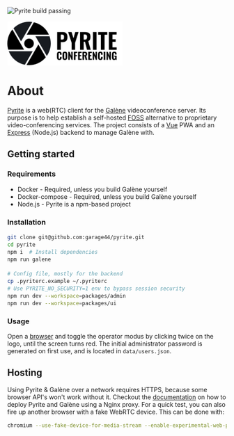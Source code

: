 ![Pyrite build passing](https://github.com/garage44/pyrite/actions/workflows/test.yml/badge.svg)
<br /><br />
<img height="100" src="./ui/public/logo-text.svg">
<br />

# About

[Pyrite](https://pyrite.video) is a web(RTC) client for the [Galène](https://github.com/jech/galene)
videoconference server. Its purpose is to help establish a self-hosted
[FOSS](https://en.wikipedia.org/wiki/Free_and_open-source_software) alternative to proprietary
video-conferencing services. The project consists of a [Vue](https://v3.vuejs.org/) PWA and
an [Express](http://expressjs.com/) (Node.js) backend to manage Galène with.

## Getting started

### Requirements

* Docker - Required, unless you build Galène yourself
* Docker-compose - Required, unless you build Galène yourself
* Node.js - Pyrite is a npm-based project

### Installation

  ```bash
  git clone git@github.com:garage44/pyrite.git
  cd pyrite
  npm i  # Install dependencies
  npm run galene

  # Config file, mostly for the backend
  cp .pyriterc.example ~/.pyriterc
  # Use PYRITE_NO_SECURITY=1 env to bypass session security
  npm run dev --workspace=packages/admin
  npm run dev --workspace=packages/ui
  ```

### Usage

Open a [browser](http://localhost:3000) and toggle the operator modus by
clicking twice on the logo, until the screen turns red. The initial
administrator password is generated on first use, and is located in
`data/users.json`.

## Hosting

Using Pyrite & Galène over a network requires HTTPS, because some browser API's won't
work without it. Checkout the [documentation](./docs/index.md) on how to deploy Pyrite
and Galène using a Nginx proxy. For a quick test, you can also fire up another browser
with a fake WebRTC device. This can be done with:

```bash
chromium --use-fake-device-for-media-stream --enable-experimental-web-platform-features --user-data-dir=/tmp/.chromium-tmp http://localhost:3000
```
